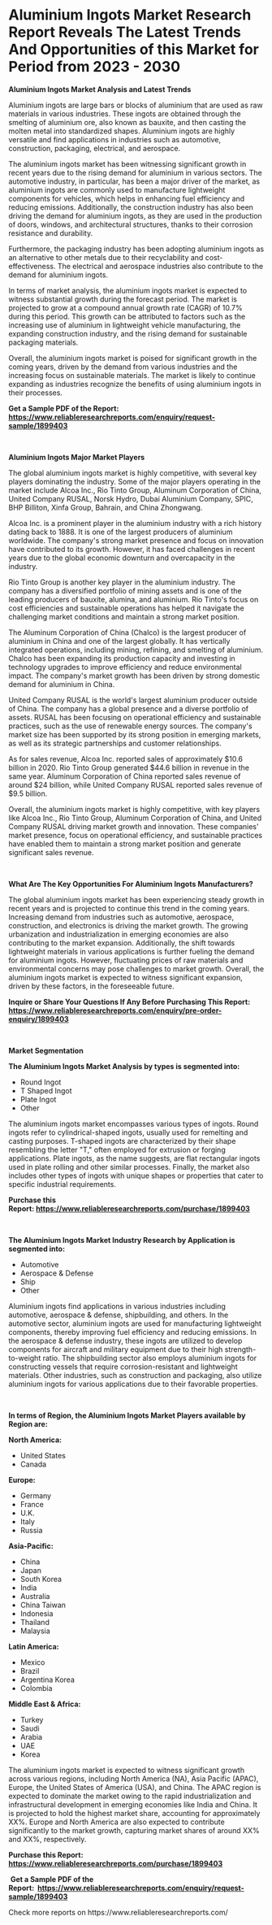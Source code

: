 <p><h1>Aluminium Ingots Market Research Report Reveals The Latest Trends And Opportunities of this Market for Period from 2023 - 2030</h1></p><p><strong>Aluminium Ingots Market Analysis and Latest Trends</strong></p>
<p><p>Aluminium ingots are large bars or blocks of aluminium that are used as raw materials in various industries. These ingots are obtained through the smelting of aluminium ore, also known as bauxite, and then casting the molten metal into standardized shapes. Aluminium ingots are highly versatile and find applications in industries such as automotive, construction, packaging, electrical, and aerospace.</p><p>The aluminium ingots market has been witnessing significant growth in recent years due to the rising demand for aluminium in various sectors. The automotive industry, in particular, has been a major driver of the market, as aluminium ingots are commonly used to manufacture lightweight components for vehicles, which helps in enhancing fuel efficiency and reducing emissions. Additionally, the construction industry has also been driving the demand for aluminium ingots, as they are used in the production of doors, windows, and architectural structures, thanks to their corrosion resistance and durability.</p><p>Furthermore, the packaging industry has been adopting aluminium ingots as an alternative to other metals due to their recyclability and cost-effectiveness. The electrical and aerospace industries also contribute to the demand for aluminium ingots.</p><p>In terms of market analysis, the aluminium ingots market is expected to witness substantial growth during the forecast period. The market is projected to grow at a compound annual growth rate (CAGR) of 10.7% during this period. This growth can be attributed to factors such as the increasing use of aluminium in lightweight vehicle manufacturing, the expanding construction industry, and the rising demand for sustainable packaging materials.</p><p>Overall, the aluminium ingots market is poised for significant growth in the coming years, driven by the demand from various industries and the increasing focus on sustainable materials. The market is likely to continue expanding as industries recognize the benefits of using aluminium ingots in their processes.</p></p>
<p><strong>Get a Sample PDF of the Report:&nbsp; <a href="https://www.reliableresearchreports.com/enquiry/request-sample/1899403">https://www.reliableresearchreports.com/enquiry/request-sample/1899403</a></strong></p>
<p>&nbsp;</p>
<p><strong>Aluminium Ingots Major Market Players</strong></p>
<p><p>The global aluminium ingots market is highly competitive, with several key players dominating the industry. Some of the major players operating in the market include Alcoa Inc., Rio Tinto Group, Aluminum Corporation of China, United Company RUSAL, Norsk Hydro, Dubai Aluminium Company, SPIC, BHP Billiton, Xinfa Group, Bahrain, and China Zhongwang.</p><p>Alcoa Inc. is a prominent player in the aluminium industry with a rich history dating back to 1888. It is one of the largest producers of aluminium worldwide. The company's strong market presence and focus on innovation have contributed to its growth. However, it has faced challenges in recent years due to the global economic downturn and overcapacity in the industry.</p><p>Rio Tinto Group is another key player in the aluminium industry. The company has a diversified portfolio of mining assets and is one of the leading producers of bauxite, alumina, and aluminium. Rio Tinto's focus on cost efficiencies and sustainable operations has helped it navigate the challenging market conditions and maintain a strong market position.</p><p>The Aluminum Corporation of China (Chalco) is the largest producer of aluminium in China and one of the largest globally. It has vertically integrated operations, including mining, refining, and smelting of aluminium. Chalco has been expanding its production capacity and investing in technology upgrades to improve efficiency and reduce environmental impact. The company's market growth has been driven by strong domestic demand for aluminium in China.</p><p>United Company RUSAL is the world's largest aluminium producer outside of China. The company has a global presence and a diverse portfolio of assets. RUSAL has been focusing on operational efficiency and sustainable practices, such as the use of renewable energy sources. The company's market size has been supported by its strong position in emerging markets, as well as its strategic partnerships and customer relationships.</p><p>As for sales revenue, Alcoa Inc. reported sales of approximately $10.6 billion in 2020. Rio Tinto Group generated $44.6 billion in revenue in the same year. Aluminum Corporation of China reported sales revenue of around $24 billion, while United Company RUSAL reported sales revenue of $9.5 billion.</p><p>Overall, the aluminium ingots market is highly competitive, with key players like Alcoa Inc., Rio Tinto Group, Aluminum Corporation of China, and United Company RUSAL driving market growth and innovation. These companies' market presence, focus on operational efficiency, and sustainable practices have enabled them to maintain a strong market position and generate significant sales revenue.</p></p>
<p>&nbsp;</p>
<p><strong>What Are The Key Opportunities For Aluminium Ingots Manufacturers?</strong></p>
<p><p>The global aluminium ingots market has been experiencing steady growth in recent years and is projected to continue this trend in the coming years. Increasing demand from industries such as automotive, aerospace, construction, and electronics is driving the market growth. The growing urbanization and industrialization in emerging economies are also contributing to the market expansion. Additionally, the shift towards lightweight materials in various applications is further fueling the demand for aluminium ingots. However, fluctuating prices of raw materials and environmental concerns may pose challenges to market growth. Overall, the aluminium ingots market is expected to witness significant expansion, driven by these factors, in the foreseeable future.</p></p>
<p><strong>Inquire or Share Your Questions If Any Before Purchasing This Report: <a href="https://www.reliableresearchreports.com/enquiry/pre-order-enquiry/1899403">https://www.reliableresearchreports.com/enquiry/pre-order-enquiry/1899403</a></strong></p>
<p>&nbsp;</p>
<p><strong>Market Segmentation</strong></p>
<p><strong>The Aluminium Ingots Market Analysis by types is segmented into:</strong></p>
<p><ul><li>Round Ingot</li><li>T Shaped Ingot</li><li>Plate Ingot</li><li>Other</li></ul></p>
<p><p>The aluminium ingots market encompasses various types of ingots. Round ingots refer to cylindrical-shaped ingots, usually used for remelting and casting purposes. T-shaped ingots are characterized by their shape resembling the letter "T," often employed for extrusion or forging applications. Plate ingots, as the name suggests, are flat rectangular ingots used in plate rolling and other similar processes. Finally, the market also includes other types of ingots with unique shapes or properties that cater to specific industrial requirements.</p></p>
<p><strong>Purchase this Report:&nbsp;<a href="https://www.reliableresearchreports.com/purchase/1899403">https://www.reliableresearchreports.com/purchase/1899403</a></strong></p>
<p>&nbsp;</p>
<p><strong>The Aluminium Ingots Market Industry Research by Application is segmented into:</strong></p>
<p><ul><li>Automotive</li><li>Aerospace & Defense</li><li>Ship</li><li>Other</li></ul></p>
<p><p>Aluminium ingots find applications in various industries including automotive, aerospace & defense, shipbuilding, and others. In the automotive sector, aluminium ingots are used for manufacturing lightweight components, thereby improving fuel efficiency and reducing emissions. In the aerospace & defense industry, these ingots are utilized to develop components for aircraft and military equipment due to their high strength-to-weight ratio. The shipbuilding sector also employs aluminium ingots for constructing vessels that require corrosion-resistant and lightweight materials. Other industries, such as construction and packaging, also utilize aluminium ingots for various applications due to their favorable properties.</p></p>
<p>&nbsp;</p>
<p><strong>In terms of Region, the Aluminium Ingots Market Players available by Region are:</strong></p>
<p>
    <p> <strong> North America: </strong>
        <ul>
            <li>United States</li>
            <li>Canada</li>
        </ul>
        </p> 
    <p> <strong> Europe: </strong>
        <ul>
            <li>Germany</li>
            <li>France</li>
            <li>U.K.</li>
            <li>Italy</li>
            <li>Russia</li>
        </ul>
        </p> 
    <p> <strong> Asia-Pacific: </strong>
        <ul>
            <li>China</li>
            <li>Japan</li>
            <li>South Korea</li>
            <li>India</li>
            <li>Australia</li>
            <li>China Taiwan</li>
            <li>Indonesia</li>
            <li>Thailand</li>
            <li>Malaysia</li>
        </ul>
        </p> 
    <p> <strong> Latin America: </strong>
        <ul>
            <li>Mexico</li>
            <li>Brazil</li>
            <li>Argentina Korea</li>
            <li>Colombia</li>
        </ul>
        </p> 
    <p> <strong> Middle East & Africa: </strong>
        <ul>
            <li>Turkey</li>
            <li>Saudi</li>
            <li>Arabia</li>
            <li>UAE</li>
            <li>Korea</li>
        </ul>
    </p>
    </p>
<p><p>The aluminium ingots market is expected to witness significant growth across various regions, including North America (NA), Asia Pacific (APAC), Europe, the United States of America (USA), and China. The APAC region is expected to dominate the market owing to the rapid industrialization and infrastructural development in emerging economies like India and China. It is projected to hold the highest market share, accounting for approximately XX%. Europe and North America are also expected to contribute significantly to the market growth, capturing market shares of around XX% and XX%, respectively.</p></p>
<p><strong>Purchase this Report: <a href="https://www.reliableresearchreports.com/purchase/1899403">https://www.reliableresearchreports.com/purchase/1899403</a></strong></p>
<p>&nbsp;<strong>Get a Sample PDF of the Report:&nbsp;&nbsp;<a href="https://www.reliableresearchreports.com/enquiry/request-sample/1899403">https://www.reliableresearchreports.com/enquiry/request-sample/1899403</a></strong></p>
<p><strong></strong></p>
<p>Check more reports on https://www.reliableresearchreports.com/</p>